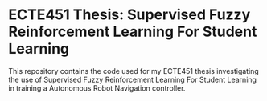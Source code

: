 # ECTE451 Thesis: Supervised Fuzzy Reinforcement Learning For Student Learning

This repository contains the code used for my ECTE451 thesis investigating the use of Supervised Fuzzy Reinforcement Learning For Student Learning in training a Autonomous Robot Navigation controller.


